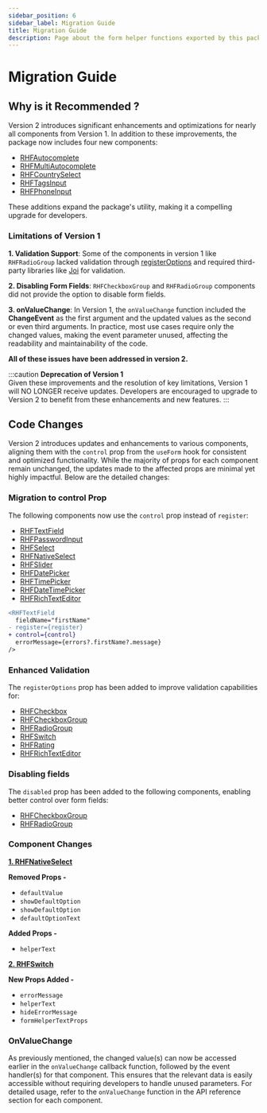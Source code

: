 ```yaml
---
sidebar_position: 6
sidebar_label: Migration Guide
title: Migration Guide
description: Page about the form helper functions exported by this package. 
---
```


# Migration Guide

## Why is it Recommended ?

Version 2 introduces significant enhancements and optimizations for nearly all components from Version 1. In addition to these improvements, the package now includes four new components:

- [RHFAutocomplete](../docs/components/mui/RHFAutocomplete.mdx)
- [RHFMultiAutocomplete](./components/mui/RHFMultiAutocomplete.mdx)
- [RHFCountrySelect](./components/mui/RHFCountrySelect.mdx)
- [RHFTagsInput](./components/mui/RHFTagsInput.mdx)
- [RHFPhoneInput](./components/misc/RHFPhoneInput.mdx)

These additions expand the package's utility, making it a compelling upgrade for developers.

### Limitations of Version 1

**1. Validation Support**: Some of the components in version 1 like `RHFRadioGroup` lacked validation through [registerOptions](https://react-hook-form.com/docs/useform/register#registerRef) and required third-party libraries like [Joi](https://www.npmjs.com/package/joi) for validation.

**2. Disabling Form Fields**: `RHFCheckboxGroup` and `RHFRadioGroup` components did not provide the option to disable form fields.

**3. onValueChange**: In Version 1, the `onValueChange` function included the __ChangeEvent__ as the first argument and the updated values as the second or even third arguments. In practice, most use cases require only the changed values, making the event parameter unused, affecting the readability and maintainability of the code. 

**All of these issues have been addressed in version 2.**

:::caution
**Deprecation of Version 1**<br/>
Given these improvements and the resolution of key limitations, Version 1 will NO LONGER receive updates. Developers are encouraged to upgrade to Version 2 to benefit from these enhancements and new features. 
:::

## Code Changes

Version 2 introduces updates and enhancements to various components, aligning them with the `control` prop from the `useForm` hook for consistent and optimized functionality. While the majority of props for each component remain unchanged, the updates made to the affected props are minimal yet highly impactful. Below are the detailed changes:

### Migration to control Prop

The following components now use the `control` prop instead of `register`:

- [RHFTextField](./components/mui//RHFTextField.mdx)
- [RHFPasswordInput](./components/mui/RHFPasswordInput.mdx)
- [RHFSelect](./components/mui/RHFSelect.mdx)
- [RHFNativeSelect](./components/mui/RHFNativeSelect.mdx)
- [RHFSlider](./components/mui/RHFSlider.mdx)
- [RHFDatePicker](./components/mui-pickers/RHFDatePicker.mdx)
- [RHFTimePicker](./components/mui-pickers/RHFTimePicker.mdx)
- [RHFDateTimePicker](./components/mui-pickers/RHFDateTimePicker.mdx)
- [RHFRichTextEditor](./components/misc/RHFRichTextEditor.mdx)

```diff
<RHFTextField
  fieldName="firstName"
- register={register}
+ control={control}
  errorMessage={errors?.firstName?.message}
/>
```

### Enhanced Validation

The `registerOptions` prop has been added to improve validation capabilities for:

- [RHFCheckbox](./components/mui/RHFCheckbox.mdx)
- [RHFCheckboxGroup](./components/mui/RHFCheckboxGroup.mdx)
- [RHFRadioGroup](./components/mui/RHFRadioGroup.mdx)
- [RHFSwitch](./components/mui/RHFSwitch.mdx)
- [RHFRating](./components/mui/RHFRating.mdx)
- [RHFRichTextEditor](./components/misc/RHFRichTextEditor.mdx)

### Disabling fields

The `disabled` prop has been added to the following components, enabling better control over form fields:

- [RHFCheckboxGroup](./components/mui/RHFCheckboxGroup.mdx)
- [RHFRadioGroup](./components/mui/RHFRadioGroup.mdx)

### Component Changes

**[1. RHFNativeSelect](./components/mui/RHFNativeSelect.mdx)**

**Removed Props -** 
  - `defaultValue`
  - `showDefaultOption`
  - `showDefaultOption`
  - `defaultOptionText`

**Added Props -** 
  - `helperText`

**[2. RHFSwitch](./components/mui/RHFSwitch.mdx)**

**New Props Added -**
  - `errorMessage`
  - `helperText`
  - `hideErrorMessage`
  - `formHelperTextProps`

### OnValueChange

As previously mentioned, the changed value(s) can now be accessed earlier in the `onValueChange` callback function, followed by the event handler(s) for that component. This ensures that the relevant data is easily accessible without requiring developers to handle unused parameters. For detailed usage, refer to the `onValueChange` function in the API reference section for each component.